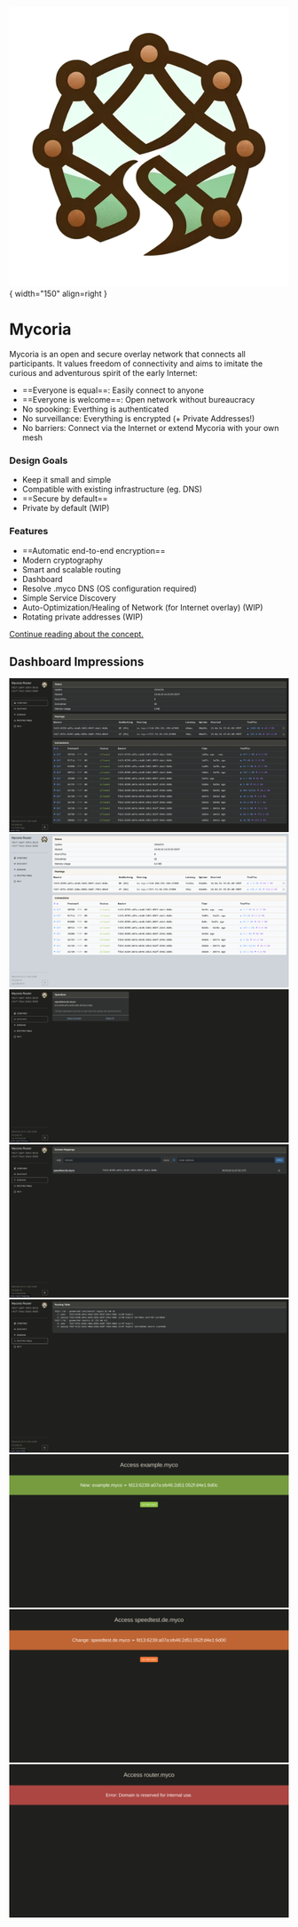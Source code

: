 ![Mycoria Logo](/assets/logo/icon_transp_bg.png){ width="150" align=right }

# __Mycoria__

Mycoria is an open and secure overlay network that connects all participants. It values freedom of connectivity and aims to imitate the curious and adventurous spirit of the early Internet:

- ==Everyone is equal==: Easily connect to anyone
- ==Everyone is welcome==: Open network without bureaucracy
- No spooking: Everthing is authenticated
- No surveillance: Everything is encrypted (+ Private Addresses!)
- No barriers: Connect via the Internet or extend Mycoria with your own mesh

### Design Goals

- Keep it small and simple
- Compatible with existing infrastructure (eg. DNS)
- ==Secure by default==
- Private by default (WIP)

### Features

- ==Automatic end-to-end encryption==
- Modern cryptography
- Smart and scalable routing
- Dashboard
- Resolve .myco DNS (OS configuration required)
- Simple Service Discovery
- Auto-Optimization/Healing of Network (for Internet overlay) (WIP)
- Rotating private addresses (WIP)

[Continue reading about the concept.](/concept/)

## Dashboard Impressions

![Dashboard Overview](img/dashboard_overview.png)
![Dashboard Overview Light](img/dashboard_overview_light.png)
![Dashboard Discover](img/dashboard_discover.png)
![Dashboard Domains](img/dashboard_domains.png)
![Dashboard Routing Table](img/dashboard_routing_table.png)
![Open New Domain](img/dashboard_open_new_domain.png)
![Open Changed Domain](img/dashboard_open_changed_domain.png)
![Open Reserved Domain](img/dashboard_open_reserved_domain.png)
